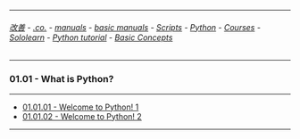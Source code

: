 
---

###### [改善](https://github.com/ttltrk/0C/blob/master/README.MD) - [.co.](https://github.com/ttltrk/PRG/blob/master/CODING.MD) - [manuals](https://github.com/ttltrk/PRG/blob/master/MAN.MD) - [basic manuals](https://github.com/ttltrk/PRG/blob/master/MANUALS.MD) - [Scripts](https://github.com/ttltrk/PRG/blob/master/PY/DOC/SC/SC.MD) - [Python](https://github.com/ttltrk/PRG/blob/master/PY/DOC/OPYM/OPYM.MD) - [Courses](https://github.com/ttltrk/PRG/blob/master/PY/DOC/OPYM/13/COURSES.MD) - [Sololearn](https://github.com/ttltrk/PRG/blob/master/PY/DOC/OPYM/13/05/SOLO.MD) - [Python tutorial](https://github.com/ttltrk/PRG/blob/master/PY/DOC/SOLOLEARN_PY.MD) - [Basic Concepts](https://github.com/ttltrk/PRG/blob/master/PY/DOC/C_SOLO/01/BASIC.MD)

---

### 01.01 - What is Python?

---

* [01.01.01 - Welcome to Python! 1](https://github.com/ttltrk/PRG/blob/master/PY/DOC/C_SOLO/01/0101/010101/010101.MD)
* [01.01.02 - Welcome to Python! 2](https://github.com/ttltrk/PRG/blob/master/PY/DOC/C_SOLO/01/0101/010102/010102.MD)

---
